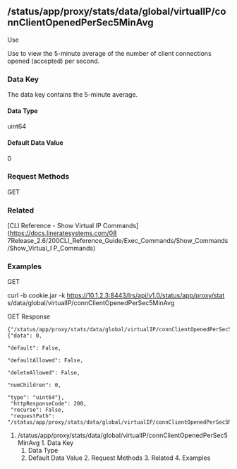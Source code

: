 ## /status/app/proxy/stats/data/global/virtualIP/connClientOpenedPerSec5MinAvg

Use

Use to view the 5-minute average of the number of client connections opened
(accepted) per second.

### Data Key

The data key contains the 5-minute average.

#### Data Type

uint64

#### Default Data Value

0

### Request Methods

GET

### Related

[CLI Reference - Show Virtual IP Commands](https://docs.lineratesystems.com/08
7Release_2.6/200CLI_Reference_Guide/Exec_Commands/Show_Commands/Show_Virtual_I
P_Commands)

### Examples

GET

curl -b cookie.jar -k https://10.1.2.3:8443/lrs/api/v1.0/status/app/proxy/stat
s/data/global/virtualIP/connClientOpenedPerSec5MinAvg

GET Response

    
    
    {"/status/app/proxy/stats/data/global/virtualIP/connClientOpenedPerSec5MinAvg": {"data": 0,
                                                                                      "default": False,
                                                                                      "defaultAllowed": False,
                                                                                      "deleteAllowed": False,
                                                                                      "numChildren": 0,
                                                                                      "type": "uint64"},
     "httpResponseCode": 200,
     "recurse": False,
     "requestPath": "/status/app/proxy/stats/data/global/virtualIP/connClientOpenedPerSec5MinAvg"}
    

  1. /status/app/proxy/stats/data/global/virtualIP/connClientOpenedPerSec5MinAvg
    1. Data Key
      1. Data Type
      2. Default Data Value
    2. Request Methods
    3. Related
    4. Examples


